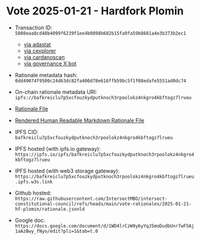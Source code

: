
# Vote 2025-01-21 - Hardfork Plomin

- Transaction ID: `5808eaa8cd48b4099f6239f1ee4b0898b682b15fa9fa59b8681a4e3b373b2ec1`
  - [via adastat](https://adastat.net/transactions/5808eaa8cd48b4099f6239f1ee4b0898b682b15fa9fa59b8681a4e3b373b2ec1)
  - [via cexplorer](https://cexplorer.io/tx/5808eaa8cd48b4099f6239f1ee4b0898b682b15fa9fa59b8681a4e3b373b2ec1)
  - [via cardanoscan](https://cardanoscan.io/transaction/5808eaa8cd48b4099f6239f1ee4b0898b682b15fa9fa59b8681a4e3b373b2ec1?tab=votes)
  - [via governance X bot](https://x.com/GovActions/status/1882027549636927959)

- Rationale metadata hash: `0dd49074f9500c24d63dc82fa400d78e616ffb59bc5f1f08edafe5551ad0dc74`
- On-chain rationale metadata URI: `ipfs://bafkreiclu7p5xcfouzkydputknoch3rpoolokz4nkgro4kbftogz7lrueu`

- [Rationale File](./rationale.jsonld)
- [Rendered Human Readable Markdown Rationale File](./rationale.jsonld.md)
- IPFS CID: `bafkreiclu7p5xcfouzkydputknoch3rpoolokz4nkgro4kbftogz7lrueu`
- IPFS hosted (with ipfs.io gateway): `https://ipfs.io/ipfs/bafkreiclu7p5xcfouzkydputknoch3rpoolokz4nkgro4kbftogz7lrueu`
- IPFS hosted (with web3 storage gateway): `https://bafkreiclu7p5xcfouzkydputknoch3rpoolokz4nkgro4kbftogz7lrueu.ipfs.w3s.link`

- Github hosted: `https://raw.githubusercontent.com/IntersectMBO/intersect-constitutional-council/refs/heads/main/vote-rationales/2025-01-21-hf-plomin/rationale.jsonld`
- Google doc: `https://docs.google.com/document/d/1WD4lrCzW9y6yYqJ5moDudbUnr7wF5Aj1aAzBwy_fNyo/edit?pli=1&tab=t.0`
